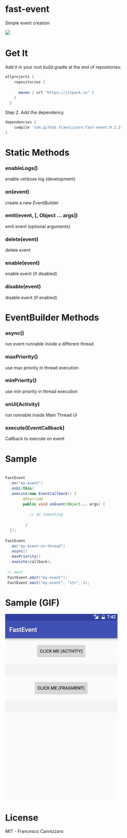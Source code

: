# fast-event
Simple event creation

[![](https://jitpack.io/v/fcannizzaro/fast-event.svg)](https://jitpack.io/#fcannizzaro/fast-event)

# Get It 

Add it in your root build.gradle at the end of repositories:

```gradle
allprojects {
    repositories {
      ...
      maven { url "https://jitpack.io" }
    }
  }
```

Step 2. Add the dependency


```gradle
dependencies {
    compile 'com.github.fcannizzaro:fast-event:0.1.2'
}
```

# Static Methods

### enableLogs()
enable verbose log (development)

### on(event)
create a new EventBuilder

### emit(event, [, Object ... args])
emit event (optional arguments)

### delete(event)
delete event

### enable(event)
enable event (if disabled)

### disable(event)
disable event (if enabled)

# EventBuilder Methods

### async()
run event runnable inside a different thread

### maxPriority()
use max priority in thread execution

### minPriority()
use min priority in thread execution

### onUi(Activity)
run runnable inside Main Thread UI

### execute(EventCallback)
Callback to execute on event

# Sample
```java

FastEvent
  .on("my-event")
  .onUi(this)
  .execute(new EventCallback() {
        @Override
        public void onEvent(Object... args) {

           // do something

         }
  });

FastEvent
  .on("my-event-on-thread")
  .async()
  .maxPriority()
  .execute(callback);
  
 // emit
 FastEvent.emit("my-event");
 FastEvent.emit("my-event", "str", 5);

```

# Sample (GIF)

![](https://github.com/fcannizzaro/fast-event/blob/master/sample.gif)

# License
MIT - Francesco Cannizzaro 
